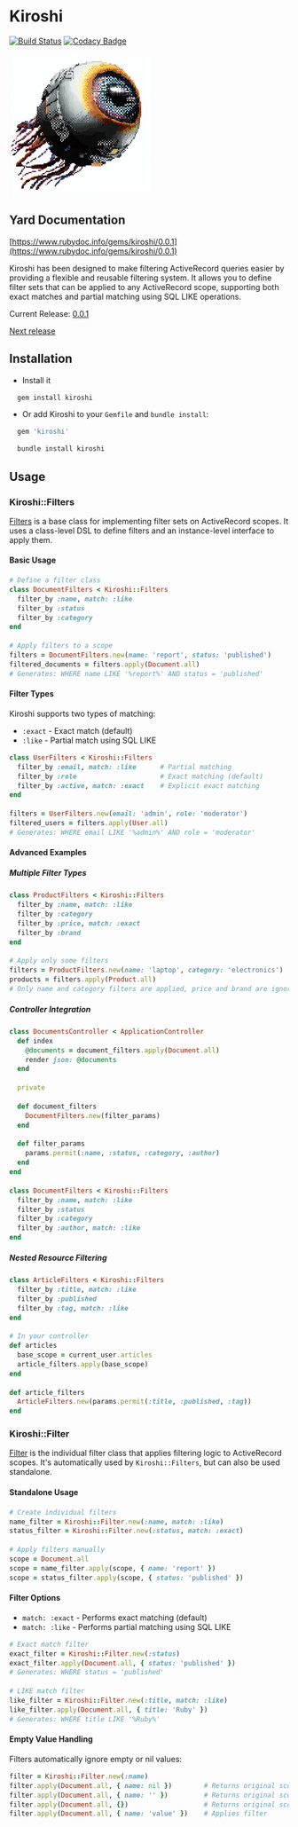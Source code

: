 # Kiroshi
[![Build Status](https://circleci.com/gh/darthjee/kiroshi.svg?style=shield)](https://circleci.com/gh/darthjee/kiroshi)
[![Codacy Badge](https://app.codacy.com/project/badge/Grade/35480a5e82e74ff7a0186697b3f61a4b)](https://app.codacy.com/gh/darthjee/kiroshi/dashboard?utm_source=gh&utm_medium=referral&utm_content=&utm_campaign=Badge_grade)

![kiroshi](https://raw.githubusercontent.com/darthjee/kiroshi/master/kiroshi.jpg)


## Yard Documentation

[https://www.rubydoc.info/gems/kiroshi/0.0.1](https://www.rubydoc.info/gems/kiroshi/0.0.1)

Kiroshi has been designed to make filtering ActiveRecord queries easier
by providing a flexible and reusable filtering system. It allows you to
define filter sets that can be applied to any ActiveRecord scope,
supporting both exact matches and partial matching using SQL LIKE operations.

Current Release: [0.0.1](https://github.com/darthjee/kiroshi/tree/0.0.1)

[Next release](https://github.com/darthjee/kiroshi/compare/0.0.1...master)

## Installation

- Install it

```ruby
  gem install kiroshi
```

- Or add Kiroshi to your `Gemfile` and `bundle install`:

```ruby
  gem 'kiroshi'
```

```bash
  bundle install kiroshi
```

Usage
-----

### Kiroshi::Filters

[Filters](https://www.rubydoc.info/gems/kiroshi/Kiroshi/Filters)
is a base class for implementing filter sets on ActiveRecord scopes.
It uses a class-level DSL to define filters and an instance-level interface to apply them.

#### Basic Usage

```ruby
# Define a filter class
class DocumentFilters < Kiroshi::Filters
  filter_by :name, match: :like
  filter_by :status
  filter_by :category
end

# Apply filters to a scope
filters = DocumentFilters.new(name: 'report', status: 'published')
filtered_documents = filters.apply(Document.all)
# Generates: WHERE name LIKE '%report%' AND status = 'published'
```

#### Filter Types

Kiroshi supports two types of matching:

- `:exact` - Exact match (default)
- `:like` - Partial match using SQL LIKE

```ruby
class UserFilters < Kiroshi::Filters
  filter_by :email, match: :like      # Partial matching
  filter_by :role                     # Exact matching (default)
  filter_by :active, match: :exact    # Explicit exact matching
end

filters = UserFilters.new(email: 'admin', role: 'moderator')
filtered_users = filters.apply(User.all)
# Generates: WHERE email LIKE '%admin%' AND role = 'moderator'
```

#### Advanced Examples

##### Multiple Filter Types

```ruby
class ProductFilters < Kiroshi::Filters
  filter_by :name, match: :like
  filter_by :category
  filter_by :price, match: :exact
  filter_by :brand
end

# Apply only some filters
filters = ProductFilters.new(name: 'laptop', category: 'electronics')
products = filters.apply(Product.all)
# Only name and category filters are applied, price and brand are ignored
```

##### Controller Integration

```ruby
class DocumentsController < ApplicationController
  def index
    @documents = document_filters.apply(Document.all)
    render json: @documents
  end

  private

  def document_filters
    DocumentFilters.new(filter_params)
  end

  def filter_params
    params.permit(:name, :status, :category, :author)
  end
end

class DocumentFilters < Kiroshi::Filters
  filter_by :name, match: :like
  filter_by :status
  filter_by :category
  filter_by :author, match: :like
end
```

##### Nested Resource Filtering

```ruby
class ArticleFilters < Kiroshi::Filters
  filter_by :title, match: :like
  filter_by :published
  filter_by :tag, match: :like
end

# In your controller
def articles
  base_scope = current_user.articles
  article_filters.apply(base_scope)
end

def article_filters
  ArticleFilters.new(params.permit(:title, :published, :tag))
end
```

### Kiroshi::Filter

[Filter](https://www.rubydoc.info/gems/kiroshi/Kiroshi/Filter)
is the individual filter class that applies filtering logic to ActiveRecord scopes.
It's automatically used by `Kiroshi::Filters`, but can also be used standalone.

#### Standalone Usage

```ruby
# Create individual filters
name_filter = Kiroshi::Filter.new(:name, match: :like)
status_filter = Kiroshi::Filter.new(:status, match: :exact)

# Apply filters manually
scope = Document.all
scope = name_filter.apply(scope, { name: 'report' })
scope = status_filter.apply(scope, { status: 'published' })
```

#### Filter Options

- `match: :exact` - Performs exact matching (default)
- `match: :like` - Performs partial matching using SQL LIKE

```ruby
# Exact match filter
exact_filter = Kiroshi::Filter.new(:status)
exact_filter.apply(Document.all, { status: 'published' })
# Generates: WHERE status = 'published'

# LIKE match filter
like_filter = Kiroshi::Filter.new(:title, match: :like)
like_filter.apply(Document.all, { title: 'Ruby' })
# Generates: WHERE title LIKE '%Ruby%'
```

#### Empty Value Handling

Filters automatically ignore empty or nil values:

```ruby
filter = Kiroshi::Filter.new(:name)
filter.apply(Document.all, { name: nil })        # Returns original scope
filter.apply(Document.all, { name: '' })         # Returns original scope  
filter.apply(Document.all, {})                   # Returns original scope
filter.apply(Document.all, { name: 'value' })    # Applies filter
```
